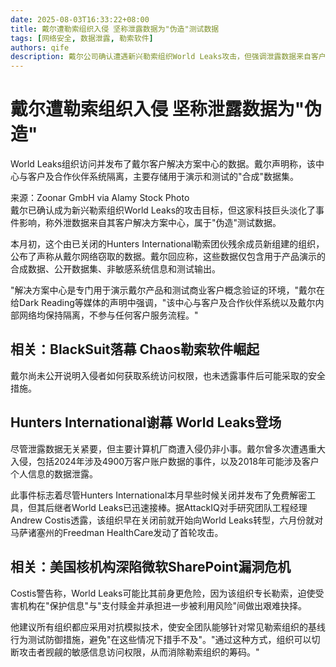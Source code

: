 ```yaml
---
date: 2025-08-03T16:33:22+08:00
title: 戴尔遭勒索组织入侵 坚称泄露数据为"伪造"测试数据
tags: [网络安全, 数据泄露, 勒索软件]
authors: qife
description: 戴尔公司确认遭遇新兴勒索组织World Leaks攻击，但强调泄露数据来自客户解决方案中心的合成测试数据集，与真实客户系统隔离，不包含敏感信息。事件揭示了前Hunters International勒索团伙残余势力的新动向。
---
```


# 戴尔遭勒索组织入侵 坚称泄露数据为"伪造"

World Leaks组织访问并发布了戴尔客户解决方案中心的数据。戴尔声明称，该中心与客户及合作伙伴系统隔离，主要存储用于演示和测试的"合成"数据集。

来源：Zoonar GmbH via Alamy Stock Photo  
戴尔已确认成为新兴勒索组织World Leaks的攻击目标，但这家科技巨头淡化了事件影响，称外泄数据来自其客户解决方案中心，属于"伪造"测试数据。

本月初，这个由已关闭的Hunters International勒索团伙残余成员新组建的组织，公布了声称从戴尔网络窃取的数据。戴尔回应称，这些数据仅包含用于产品演示的合成数据、公开数据集、非敏感系统信息和测试输出。

"解决方案中心是专门用于演示戴尔产品和测试商业客户概念验证的环境，"戴尔在给Dark Reading等媒体的声明中强调，"该中心与客户及合作伙伴系统以及戴尔内部网络均保持隔离，不参与任何客户服务流程。"

## 相关：BlackSuit落幕 Chaos勒索软件崛起

戴尔尚未公开说明入侵者如何获取系统访问权限，也未透露事件后可能采取的安全措施。

## Hunters International谢幕 World Leaks登场

尽管泄露数据无关紧要，但主要计算机厂商遭入侵仍非小事。戴尔曾多次遭遇重大入侵，包括2024年涉及4900万客户账户数据的事件，以及2018年可能涉及客户个人信息的数据泄露。

此事件标志着尽管Hunters International本月早些时候关闭并发布了免费解密工具，但其后继者World Leaks已迅速接棒。据AttackIQ对手研究团队工程经理Andrew Costis透露，该组织早在关闭前就开始向World Leaks转型，六月份就对马萨诸塞州的Freedman HealthCare发动了首轮攻击。

## 相关：美国核机构深陷微软SharePoint漏洞危机

Costis警告称，World Leaks可能比其前身更危险，因为该组织专长勒索，迫使受害机构在"保护信息"与"支付赎金并承担进一步被利用风险"间做出艰难抉择。

他建议所有组织都应采用对抗模拟技术，使安全团队能够针对常见勒索组织的基线行为测试防御措施，避免"在这些情况下措手不及"。"通过这种方式，组织可以切断攻击者觊觎的敏感信息访问权限，从而消除勒索组织的筹码。"
